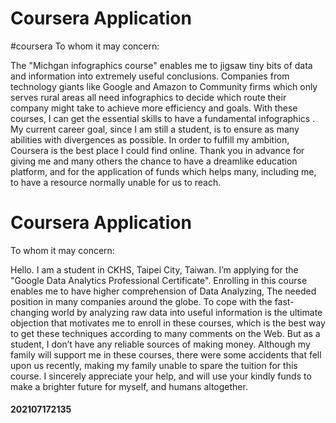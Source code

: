 # Coursera Application
#coursera
To whom it may concern:

The "Michgan infographics course" enables me to jigsaw tiny bits of data and information into extremely useful conclusions. Companies from technology giants like Google and Amazon to Community firms which only serves rural areas all need infographics to decide which route their company might take to achieve more efficiency and goals. With these courses, I can get the essential skills to have a fundamental infographics . My current career goal, since I am still a student, is to ensure as many abilities with divergences as possible. In order to fulfill my ambition, Coursera is the best place I could find online. Thank you in advance for giving me and many others the chance to have a dreamlike education platform, and for the application of funds which helps many, including me, to have a resource normally unable for us to reach.
# Coursera Application

To whom it may concern:

Hello. I am a student in CKHS, Taipei City, Taiwan. I’m applying for the "Google Data Analytics Professional Certificate". Enrolling in this course enables me to have higher comprehension of Data Analyzing, The needed position in many companies around the globe. To cope with the fast-changing world by analyzing raw data into useful information is the ultimate objection that motivates me to enroll in these courses, which is the best way to get these techniques according to many comments on the Web. But as a student, I don’t have any reliable sources of making money. Although my family will support me in these courses, there were some accidents that fell upon us recently, making my family unable to spare the tuition for this course. I sincerely appreciate your help, and will use your kindly funds to make a brighter future for myself, and humans altogether.

#### 202107172135